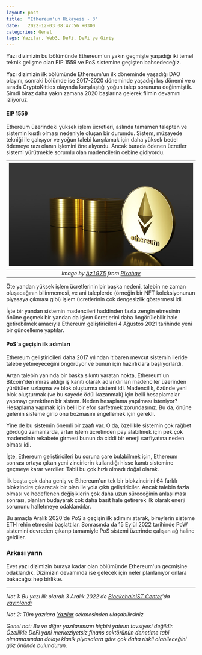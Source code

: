 ```yaml
---
layout: post
title:  "Ethereum'un Hikayesi - 3"
date:   2022-12-03 08:47:56 +0300
categories: Genel
tags: Yazılar, Web3, DeFi, DeFi'ye Giriş
---
```


Yazı dizimizin bu bölümünde Ethereum'un yakın geçmişte yaşadığı iki temel teknik gelişme olan EIP 1559 ve PoS sistemine geçişten bahsedeceğiz. 

Yazı dizimizin ilk bölümünde Ethereum'un ilk döneminde yaşadığı DAO olayını, sonraki bölümde ise 2017-2020 döneminde yaşadığı kış dönemi ve o sırada CryptoKitties olayında karşılaştığı yoğun talep sorununa değinmiştik. Şimdi biraz daha yakın zamana 2020 başlarına gelerek filmin devamını izliyoruz. 

#### EIP 1559

Ethereum üzerindeki yüksek işlem ücretleri, aslında tamamen talepten ve sistemin kısıtlı olması nedeniyle oluşan bir durumdu. Sistem, müzayede tekniği ile çalışıyor ve  yoğun talebi karşılamak için daha yüksek bedel ödemeye razı olanın işlemini öne alıyordu. Ancak burada ödenen ücretler sistemi yürütmekle sorumlu olan madencilerin cebine gidiyordu. 

| ![ethereum_3](/assets/ethereum-7107978_800.jpg)|
|:--:| 
| *Image by [Az1975](https://pixabay.com/users/az1975-18732333/) from [Pixabay](https://pixabay.com/)*|

Öte yandan yüksek işlem ücretlerinin bir başka nedeni, talebin ne zaman oluşacağının bilinmemesi, ve ani taleplerde (örneğin bir NFT koleksiyonunun piyasaya çıkması gibi) işlem ücretlerinin çok dengesizlik göstermesi idi. 

İşte bir yandan sistemin madencileri haddinden fazla zengin etmesinin önüne geçmek bir yandan da işlem ücretlerini daha öngörülebilir hale getirebilmek amacıyla Ethereum geliştiricileri 4 Ağustos 2021 tarihinde yeni bir güncelleme yaptılar.  

#### PoS'a geçişin ilk adımları
Ethereum geliştiricileri daha 2017 yılından itibaren mevcut sistemin ileride talebe yetmeyeceğini öngörüyor ve bunun için hazırlıklara başlıyorlardı. 

Artan talebin yanında bir başka sıkıntı yaratan nokta, Ethereum'un Bitcoin'den miras aldığı iş kanıtı olarak adlandırılan madenciler üzerinden yürütülen uzlaşma ve blok oluşturma sistemi idi. Madencilik, özünde yeni blok oluşturmak (ve bu sayede ödül kazanmak) için belli hesaplamalar yapmayı gerektiren bir sistem. Neden hesaplama yapılması isteniyor? Hesaplama yapmak için belli bir efor sarfetmek zorundasınız. Bu da, önüne gelenin sisteme girip onu bozmasını engellemek için gerekli.

Yine de bu sistemin önemli bir zaafı var. O da, özellikle sistemin çok rağbet gördüğü zamanlarda, artan işlem ücretinden pay alabilmek için pek çok madencinin rekabete girmesi bunun da ciddi bir enerji sarfiyatına neden olması idi. 

İşte, Ethereum geliştiricileri bu soruna çare bulabilmek için, Ethereum sonrası ortaya çıkan yeni zincirlerin kullandığı hisse kanıtı sistemine geçmeye karar verdiler.  Tabii bu çok hızlı olmadı doğal olarak. 

İlk başta çok daha geniş ve Ethereum'un tek bir blokzincirini 64 farklı blokzincire çıkaracak bir plan ile yola çıktı geliştiriciler. Ancak talebin fazla olması ve hedeflenen değişiklerin çok daha uzun süreceğinin anlaşılması sonrası, planları budayarak çok daha basit hale getirerek ilk olarak enerji sorununu halletmeye odaklandılar. 

Bu amaçla Aralık 2020'de PoS'a geçişin ilk adımını atarak, bireylerin sisteme ETH rehin etmesini başlattılar. Sonrasında da 15 Eylül 2022 tarihinde PoW sistemini devreden çıkarıp tamamiyle PoS sistemi üzerinde çalışan ağ haline geldiler. 

### Arkası yarın

Evet yazı dizimizin buraya kadar olan bölümünde Ethereum'un geçmişine odaklandık. Dizimizin devamında ise gelecek için neler planlanıyor onlara bakacağız hep birlikte.

---

*Not 1: Bu yazı ilk olarak 3 Aralık 2022'de [BlockchainIST Center](https://medium.com/blockchainist-center)'da [yayınlandı]()*

*Not 2: Tüm yazılara [Yazılar](/articles/) sekmesinden ulaşabilirsiniz*

*Genel not: Bu ve diğer yazılarımızın hiçbiri yatırım tavsiyesi değildir. Özellikle DeFi yani merkeziyetsiz finans sektörünün denetime tabi olmamasından dolayı klasik piyasalara göre çok daha riskli olabileceğini göz önünde bulundurun.* 
